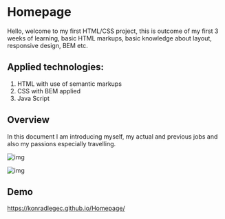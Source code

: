 # Homepage
Hello, welcome to my first HTML/CSS project, this is outcome of my first 3 weeks of learning, basic HTML markups, basic knowledge about layout, responsive design, BEM etc.

## Applied technologies: 
1. HTML with use of semantic markups
2. CSS with BEM applied 
3. Java Script

## Overview
In this document I am introducing myself, my actual and previous jobs and also my passions especially travelling.

![img](http://foto-hosting.pl/img/2a/b1/bf/2ab1bf3d9e6a32d02fb4c4afe09a531bba6b2b24.jpeg)

![img](http://foto-hosting.pl/img/ab/c9/3b/abc93b8735b113e94b536ac5ffab5f8c0d0f7965.jpeg)

## Demo
https://konradlegec.github.io/Homepage/
